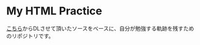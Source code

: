 # My HTML Practice
[こちら](https://webdesigner-go.com/template/portfolio-02/)からDLさせて頂いたソースをベースに、自分が勉強する軌跡を残すためのリポジトリです。